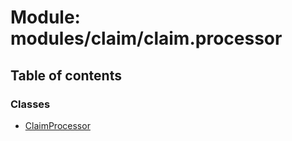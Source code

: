 # Module: modules/claim/claim.processor

## Table of contents

### Classes

- [ClaimProcessor](../classes/modules_claim_claim_processor.ClaimProcessor.md)
